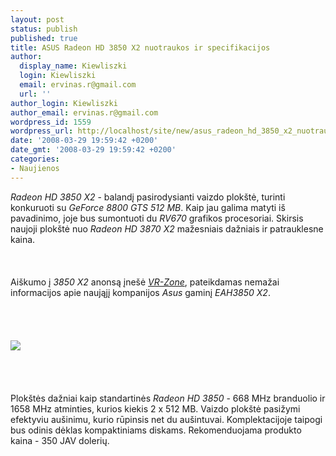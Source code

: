 ```yaml
---
layout: post
status: publish
published: true
title: ASUS Radeon HD 3850 X2 nuotraukos ir specifikacijos
author:
  display_name: Kiewliszki
  login: Kiewliszki
  email: ervinas.r@gmail.com
  url: ''
author_login: Kiewliszki
author_email: ervinas.r@gmail.com
wordpress_id: 1559
wordpress_url: http://localhost/site/new/asus_radeon_hd_3850_x2_nuotraukos_ir_specifikacijos/
date: '2008-03-29 19:59:42 +0200'
date_gmt: '2008-03-29 19:59:42 +0200'
categories:
- Naujienos
---
```

<p><i>Radeon HD 3850 X2</i> - balandį pasirodysianti vaizdo plokštė, turinti konkuruoti su <i>GeForce 8800 GTS 512 MB</i>. Kaip jau galima matyti iš pavadinimo, joje bus sumontuoti du <i>RV670</i> grafikos procesoriai. Skirsis naujoji plokštė nuo <i>Radeon HD 3870 X2</i> mažesniais dažniais ir patrauklesne kaina.<br />
<br><br />
<br>Aiškumo į <i>3850 X2</i> anonsą įnešė <a class="ns" href="http://www.vr-zone.com/articles/ASUS_HD_3850_X2_Card_Specs_%26_Pics/5677.html"><i>VR-Zone</i></a>, pateikdamas nemažai informacijos apie naująjį kompanijos <i>Asus</i> gaminį <i>EAH3850 X2</i>.<br />
<br><br />
<br><br><img src="http://www.technews.lt/upl/Failai/asus_01.jpg"><br> <br />
<br><br />
<br>Plokštės dažniai kaip standartinės <i>Radeon HD 3850</i> - 668 MHz branduolio ir 1658 MHz atminties, kurios kiekis 2 x 512 MB. Vaizdo plokštė pasižymi efektyviu aušinimu, kurio rūpinsis net du aušintuvai. Komplektacijoje taipogi bus odinis dėklas kompaktiniams diskams. Rekomenduojama produkto kaina - 350 JAV dolerių.</p>
